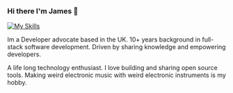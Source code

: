 ### Hi there I'm James 👋

[![My Skills](https://skillicons.dev/icons?i=js,ts,nodejs,py,aws)](https://skillicons.dev)

Im a Developer advocate based in the UK. 10+ years background in full-stack software development. Driven by sharing knowledge and empowering developers.

A life long technology enthusiast. I love building and sharing open source tools. Making weird electronic music with weird electronic instruments is my hobby.
